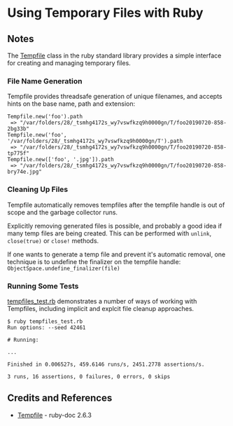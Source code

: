 # Using Temporary Files with Ruby

## Notes

The
[Tempfile](https://ruby-doc.org/stdlib-2.6.3/libdoc/tempfile/rdoc/Tempfile.html)
class in the ruby standard library provides a simple interface for creating
and managing temporary files.

### File Name Generation

Tempfile provides threadsafe generation of unique filenames, and accepts hints on the base name, path and extension:

```
Tempfile.new('foo').path
 => "/var/folders/28/_tsmhg4172s_wy7vswfkzq9h0000gn/T/foo20190720-858-2bg33b"
Tempfile.new('foo', '/var/folders/28/_tsmhg4172s_wy7vswfkzq9h0000gn/T').path
 => "/var/folders/28/_tsmhg4172s_wy7vswfkzq9h0000gn/T/foo20190720-858-tp775f"
Tempfile.new(['foo', '.jpg']).path
 => "/var/folders/28/_tsmhg4172s_wy7vswfkzq9h0000gn/T/foo20190720-858-bry74e.jpg"
```

### Cleaning Up Files

Tempfile automatically removes tempfiles after the tempfile handle is out of scope and the garbage collector runs.

Explicitly removing generated files is possible, and probably a good idea if many temp files are being created.
This can be performed with `unlink`, `close(true)` or `close!` methods.

If one wants to generate a temp file and prevent it's automatic removal, one technique is to undefine
the finalizer on the tempfile handle: `ObjectSpace.undefine_finalizer(file)`

### Running Some Tests

[tempfiles_test.rb](./tempfiles_test.rb) demonstrates a number of ways of working with Tempfiles,
including implicit and explcit file cleanup approaches.

```
$ ruby tempfiles_test.rb
Run options: --seed 42461

# Running:

...

Finished in 0.006527s, 459.6146 runs/s, 2451.2778 assertions/s.

3 runs, 16 assertions, 0 failures, 0 errors, 0 skips
```

## Credits and References

* [Tempfile](https://ruby-doc.org/stdlib-2.6.3/libdoc/tempfile/rdoc/Tempfile.html) - ruby-doc 2.6.3
